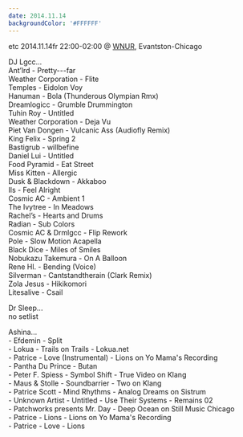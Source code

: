 ```yaml
---
date: 2014.11.14
backgroundColor: '#FFFFFF'
---
```


etc 2014.11.14fr 22:00-02:00 @ [WNUR](http://www.wnur.org/), Evantston-Chicago  

DJ Lgcc...  
Ant’lrd - Pretty---far  
Weather Corporation - Flite  
Temples - Eidolon Voy  
Hanuman - Bola (Thunderous Olympian Rmx)  
Dreamlogicc - Grumble Drummington  
Tuhin Roy - Untitled  
Weather Corporation - Deja Vu  
Piet Van Dongen - Vulcanic Ass (Audiofly Remix)  
King Felix - Spring 2  
Bastigrub - willbefine  
Daniel Lui - Untitled  
Food Pyramid - Eat Street  
Miss Kitten - Allergic  
Dusk & Blackdown - Akkaboo  
Ils - Feel Alright  
Cosmic AC - Ambient 1  
The Ivytree - In Meadows  
Rachel’s - Hearts and Drums  
Radian - Sub Colors  
Cosmic AC & Drmlgcc - Flip Rework  
Pole - Slow Motion Acapella  
Black Dice - Miles of Smiles  
Nobukazu Takemura - On A Balloon  
Rene Hl. - Bending (Voice)  
Silverman - Cantstandtherain (Clark Remix)  
Zola Jesus - Hikikomori  
Litesalive - Csail  

Dr Sleep...  
no setlist  

Ashina...  
\- Efdemin - Split  
\- Lokua - Trails on Trails - Lokua.net  
\- Patrice - Love (Instrumental) - Lions on Yo Mama's Recording  
\- Pantha Du Prince - Butan  
\- Peter F. Spiess - Symbol Shift - True Video on Klang  
\- Maus & Stolle - Soundbarrier - Two on Klang  
\- Patrice Scott - Mind Rhythms - Analog Dreams on Sistrum  
\- Unknown Artist - Untitled - Use Their Systems - Remains 02  
\- Patchworks presents Mr. Day - Deep Ocean on Still Music Chicago  
\- Patrice - Lions - Lions on Yo Mama's Recording  
\- Patrice - Love - Lions